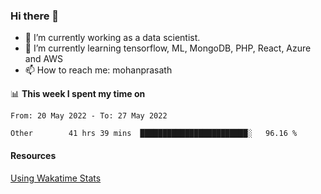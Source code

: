 ### Hi there 👋

- 🔭 I’m currently working as a data scientist.
- 🌱 I’m currently learning tensorflow, ML, MongoDB, PHP, React, Azure and AWS
- 📫 How to reach me: mohanprasath

📊 **This week I spent my time on**
<!--START_SECTION:waka-->

```text
From: 20 May 2022 - To: 27 May 2022

Other        41 hrs 39 mins  ████████████████████████░   96.16 %
```

<!--END_SECTION:waka-->

#### Resources
[Using Wakatime Stats](https://github.com/marketplace/actions/waka-readme)
